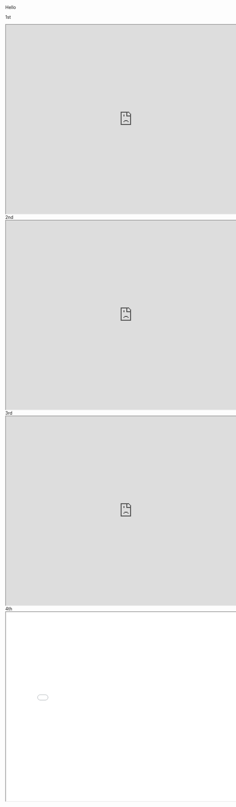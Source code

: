 Hello

1st
<iframe src="http://localhost:55492/json/version" width="800" height="600"></iframe>
2nd
<iframe src="http://localhost:3000/json/version" width="800" height="600"></iframe>
3rd
<iframe src="http://169.254.169.254/latest" width="800" height="600"></iframe>
4th
<iframe src="app.adora.so" width="800" height="600"></iframe>
